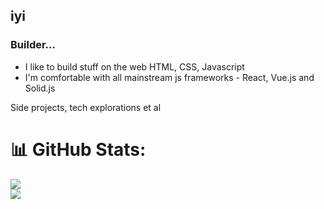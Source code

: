## iyi

### Builder...
- I like to build stuff on the web HTML, CSS, Javascript
- I'm comfortable with all mainstream js frameworks - React, Vue.js and Solid.js

Side projects, tech explorations et al

# 📊 GitHub Stats:
![](https://github-readme-stats.vercel.app/api?username=iyifr&theme=dracula&hide_border=true&include_all_commits=false&count_private=false)<br/>
![](https://github-readme-streak-stats.herokuapp.com/?user=iyifr&theme=dracula&hide_border=true)<br/>
